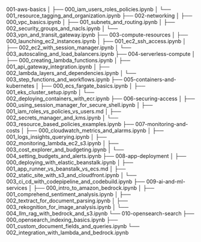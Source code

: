 001-aws-basics
│   ├── 000_iam_users_roles_policies.ipynb
│   └── 001_resource_tagging_and_organization.ipynb
├── 002-networking
│   ├── 000_vpc_basics.ipynb
│   ├── 001_subnets_and_routing.ipynb
│   ├── 002_security_groups_and_nacls.ipynb
│   └── 003_vpn_and_transit_gateway.ipynb
├── 003-compute-resources
│   ├── 000_launching_ec2_instances.ipynb
│   ├── 001_ec2_ssh_access.ipynb
│   ├── 002_ec2_with_session_manager.ipynb
│   └── 003_autoscaling_and_load_balancers.ipynb
├── 004-serverless-compute
│   ├── 000_creating_lambda_functions.ipynb
│   ├── 001_api_gateway_integration.ipynb
│   ├── 002_lambda_layers_and_dependencies.ipynb
│   └── 003_step_functions_and_workflows.ipynb
├── 005-containers-and-kubernetes
│   ├── 000_ecs_fargate_basics.ipynb
│   ├── 001_eks_cluster_setup.ipynb
│   └── 002_deploying_containers_with_ecr.ipynb
├── 006-securing-access
│   ├── 000_using_session_manager_for_secure_shell.ipynb
│   ├── 001_iam_roles_vs_policies_vs_users.md
│   ├── 002_secrets_manager_and_kms.ipynb
│   └── 003_resource_based_policies_examples.ipynb
├── 007-monitoring-and-costs
│   ├── 000_cloudwatch_metrics_and_alarms.ipynb
│   ├── 001_logs_insights_querying.ipynb
│   ├── 002_monitoring_lambda_ec2_s3.ipynb
│   ├── 003_cost_explorer_and_budgeting.ipynb
│   └── 004_setting_budgets_and_alerts.ipynb
├── 008-app-deployment
│   ├── 000_deploying_with_elastic_beanstalk.ipynb
│   ├── 001_app_runner_vs_beanstalk_vs_ecs.md
│   ├── 002_static_site_with_s3_and_cloudfront.ipynb
│   └── 003_ci_cd_with_codepipeline_and_codebuild.ipynb
├── 009-ai-and-ml-services
│   ├── 000_intro_to_amazon_bedrock.ipynb
│   ├── 001_comprehend_sentiment_analysis.ipynb
│   ├── 002_textract_for_document_parsing.ipynb
│   ├── 003_rekognition_for_image_analysis.ipynb
│   └── 004_llm_rag_with_bedrock_and_s3.ipynb
└── 010-opensearch-search
    ├── 000_opensearch_indexing_basics.ipynb
    ├── 001_custom_document_fields_and_queries.ipynb
    └── 002_integration_with_lambda_and_bedrock.ipynb
